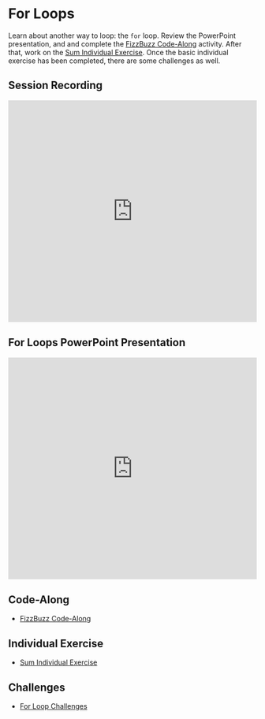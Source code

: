 # For Loops
Learn about another way to loop: the `for` loop. Review the PowerPoint presentation, and and complete the [FizzBuzz Code-Along](FizzBuzzCodeAlong.md) activity. After that, work on the [Sum Individual Exercise](SumIndividual.md). Once the basic individual exercise has been completed, there are some challenges as well.

## Session Recording
<iframe width="100%" height="450px" src="https://www.youtube.com/embed/8Tzy4_8zZnk" frameborder="0" allow="accelerometer; autoplay; clipboard-write; encrypted-media; gyroscope; picture-in-picture" allowfullscreen></iframe>

## For Loops PowerPoint Presentation
<iframe src='https://view.officeapps.live.com/op/embed.aspx?src=https://hylandtechclub.com/cs-102/ForLoops/ForLoops.pptx' width='100%' height='450px' frameborder='0'></iframe>

## Code-Along
- [FizzBuzz Code-Along](FizzBuzzCodeAlong.md)

## Individual Exercise
- [Sum Individual Exercise](SumIndividual.md)

## Challenges
- [For Loop Challenges](ForLoopChallenges.md)